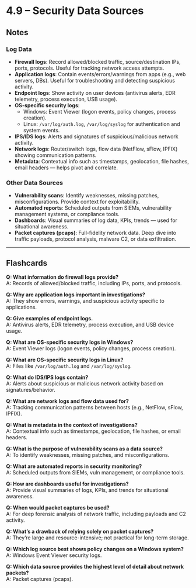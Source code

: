 # 4.9 – Security Data Sources

## Notes

### Log Data
- **Firewall logs**: Record allowed/blocked traffic, source/destination IPs, ports, protocols. Useful for tracking network access attempts.
- **Application logs**: Contain events/errors/warnings from apps (e.g., web servers, DBs). Useful for troubleshooting and detecting suspicious activity.
- **Endpoint logs**: Show activity on user devices (antivirus alerts, EDR telemetry, process execution, USB usage).
- **OS-specific security logs**:
  - Windows: Event Viewer (logon events, policy changes, process creation).
  - Linux: `/var/log/auth.log`, `/var/log/syslog` for authentication and system events.
- **IPS/IDS logs**: Alerts and signatures of suspicious/malicious network activity.
- **Network logs**: Router/switch logs, flow data (NetFlow, sFlow, IPFIX) showing communication patterns.
- **Metadata**: Contextual info such as timestamps, geolocation, file hashes, email headers — helps pivot and correlate.

### Other Data Sources
- **Vulnerability scans**: Identify weaknesses, missing patches, misconfigurations. Provide context for exploitability.
- **Automated reports**: Scheduled outputs from SIEMs, vulnerability management systems, or compliance tools.
- **Dashboards**: Visual summaries of log data, KPIs, trends — used for situational awareness.
- **Packet captures (pcaps)**: Full-fidelity network data. Deep dive into traffic payloads, protocol analysis, malware C2, or data exfiltration.

---

## Flashcards

**Q: What information do firewall logs provide?**  
A: Records of allowed/blocked traffic, including IPs, ports, and protocols.

**Q: Why are application logs important in investigations?**  
A: They show errors, warnings, and suspicious activity specific to applications.

**Q: Give examples of endpoint logs.**  
A: Antivirus alerts, EDR telemetry, process execution, and USB device usage.

**Q: What are OS-specific security logs in Windows?**  
A: Event Viewer logs (logon events, policy changes, process creation).

**Q: What are OS-specific security logs in Linux?**  
A: Files like `/var/log/auth.log` and `/var/log/syslog`.

**Q: What do IDS/IPS logs contain?**  
A: Alerts about suspicious or malicious network activity based on signatures/behavior.

**Q: What are network logs and flow data used for?**  
A: Tracking communication patterns between hosts (e.g., NetFlow, sFlow, IPFIX).

**Q: What is metadata in the context of investigations?**  
A: Contextual info such as timestamps, geolocation, file hashes, or email headers.

**Q: What is the purpose of vulnerability scans as a data source?**  
A: To identify weaknesses, missing patches, and misconfigurations.

**Q: What are automated reports in security monitoring?**  
A: Scheduled outputs from SIEMs, vuln management, or compliance tools.

**Q: How are dashboards useful for investigations?**  
A: Provide visual summaries of logs, KPIs, and trends for situational awareness.

**Q: When would packet captures be used?**  
A: For deep forensic analysis of network traffic, including payloads and C2 activity.

**Q: What’s a drawback of relying solely on packet captures?**  
A: They’re large and resource-intensive; not practical for long-term storage.

**Q: Which log source best shows policy changes on a Windows system?**  
A: Windows Event Viewer security logs.

**Q: Which data source provides the highest level of detail about network packets?**  
A: Packet captures (pcaps).
